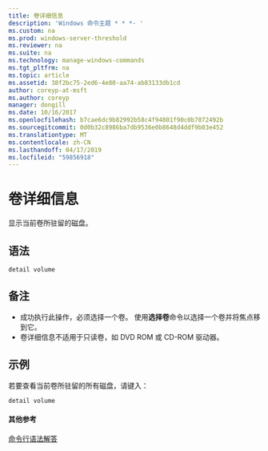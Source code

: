```yaml
---
title: 卷详细信息
description: 'Windows 命令主题 * * *- '
ms.custom: na
ms.prod: windows-server-threshold
ms.reviewer: na
ms.suite: na
ms.technology: manage-windows-commands
ms.tgt_pltfrm: na
ms.topic: article
ms.assetid: 38f2bc75-2ed6-4e80-aa74-ab83133db1cd
author: coreyp-at-msft
ms.author: coreyp
manager: dongill
ms.date: 10/16/2017
ms.openlocfilehash: b7cae6dc9b82992b58c4f94801f90c0b7072492b
ms.sourcegitcommit: 0d0b32c8986ba7db9536e0b8648d4ddf9b03e452
ms.translationtype: MT
ms.contentlocale: zh-CN
ms.lasthandoff: 04/17/2019
ms.locfileid: "59856918"
---
```

# <a name="detail-volume"></a>卷详细信息



显示当前卷所驻留的磁盘。

## <a name="syntax"></a>语法

```
detail volume
```

## <a name="remarks"></a>备注

-   成功执行此操作，必须选择一个卷。 使用**选择卷**命令以选择一个卷并将焦点移到它。
-   卷详细信息不适用于只读卷，如 DVD ROM 或 CD-ROM 驱动器。

## <a name="BKMK_examples"></a>示例

若要查看当前卷所驻留的所有磁盘，请键入：
```
detail volume
```

#### <a name="additional-references"></a>其他参考

[命令行语法解答](command-line-syntax-key.md)

